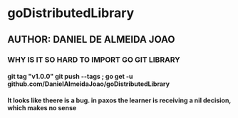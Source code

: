 # goDistributedLibrary

## AUTHOR: DANIEL DE ALMEIDA JOAO

### WHY IS IT SO HARD TO IMPORT GO GIT LIBRARY

#### git tag "v1.0.0" git push --tags ;  go get -u github.com/DanielAlmeidaJoao/goDistributedLibrary
#### It looks like theere is a bug. in paxos the learner is receiving a nil decision, which makes no sense